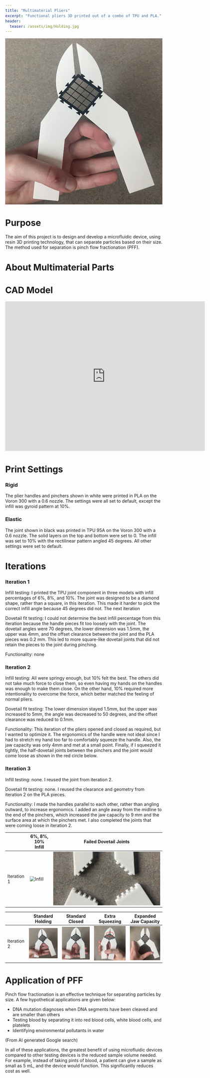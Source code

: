 ```yaml
---
title: "Multimaterial Pliers"
excerpt: "Functional pliers 3D printed out of a combo of TPU and PLA."
header:
  teaser: /assets/img/Holding.jpg
---
```

![Iteration1](/assets/img/Holding.jpg)   

# Purpose

The aim of this project is to design and develop a microfluidic device, using resin 3D printing technology, that can separate particles based on their size. The method used for separation is pinch flow fractionation (PFF).


# About Multimaterial Parts




# CAD Model
<iframe src="https://vanderbilt643.autodesk360.com/shares/public/SH286ddQT78850c0d8a4c3ec97dd392138ce?mode=embed" width="640" height="480" allowfullscreen="true" webkitallowfullscreen="true" mozallowfullscreen="true"  frameborder="0"></iframe>

# Print Settings

### Rigid

The plier handles and pinchers shown in white were printed in PLA on the Voron 300 with a 0.6 nozzle. The settings were all set to default, except the infill was gyroid pattern at 10%.

### Elastic

The joint shown in black was printed in TPU 95A on the Voron 300 with a 0.6 nozzle. The solid layers on the top and bottom were set to 0. The infill was set to 10% with the rectilinear pattern angled 45 degrees. All other settings were set to default.

# Iterations

### Iteration 1

Infill testing: I printed the TPU joint component in three models with infill percentages of 6%, 8%, and 10%. The joint was designed to be a diamond shape, rather than a square, in this iteration. This made it harder to pick the correct infill angle because 45 degrees did not. The next iteration

Dovetail fit testing: I could not determine the best infill percentage from this iteration because the handle pieces fit too loosely with the joint. The dovetail angles were 70 degrees, the lower dimension was 1.5mm, the upper was 4mm, and the offset clearance between the joint and the PLA pieces was 0.2 mm. This led to more square-like dovetail joints that did not retain the pieces to the joint during pinching.

Functionality: none

### Iteration 2

Infill testing: All were springy enough, but 10% felt the best. The others did not take much force to close them, so even having my hands on the handles was enough to make them close. On the other hand, 10% required more intentionality to overcome the force, which better matched the feeling of normal pliers.

Dovetail fit testing: The lower dimension stayed 1.5mm, but the upper was increased to 5mm, the angle was decreased to 50 degrees, and the offset clearance was reduced to 0.1mm.

Functionality: This iteration of the pliers opened and closed as required, but I wanted to optimize it. The ergonomics of the handle were not ideal since I had to stretch my hand too far to comfortably squeeze the handle. Also, the jaw capacity was only 4mm and met at a small point. Finally, if I squeezed it tightly, the half-dovetail joints between the pinchers and the joint would come loose as shown in the red circle below.

### Iteration 3

Infill testing: none. I reused the joint from iteration 2.

Dovetail fit testing: none. I reused the clearance and geometry from iteration 2 on the PLA pieces.

Functionality: I made the handles parallel to each other, rather than angling outward, to increase ergonomics. I added an angle away from the midline to the end of the pinchers, which increased the jaw capacity to 9 mm and the surface area at which the pinchers met. I also completed the joints that were coming loose in iteration 2.




|               | 6%, 8%, 10% Infill                | Failed Dovetail Joints                     |
| --------------|-----------------------------------|:------------------------------------------:|
| Iteration 1   | ![Infill](/assets/img/Infill.jpg) |![Dovetail](/assets/img/FailedDovetail.jpg)|

|             | Standard Holding         | Standard Closed         | Extra Squeezing             | Expanded Jaw Capacity     |
| ------------|--------------------------|-------------------------|-----------------------------|:-------------------------:|
| Iteration 2 |![Hold](/assets/img/Holding.jpg) |![Close](/assets/img/Closed.jpg) |![Squeeze](/assets/img/ExtraClosed.jpg)|![Open](/assets/img/ExtraOpen.jpg)|



# Application of PFF
Pinch flow fractionation is an effective technique for separating particles by size. A few hypothetical applications are given below:
- DNA mutation diagnoses when DNA segments have been cleaved and are smaller than others
- Testing blood by separating it into red blood cells, white blood cells, and platelets
- Identifying environmental pollutants in water

(From AI generated Google search)

In all of these applications, the greatest benefit of using microfluidic devices compared to other testing devices is the reduced sample volume needed. For example, instead of taking pints of blood, a patient can give a sample as small as 5 mL, and the device would function. This significantly reduces cost as well.


